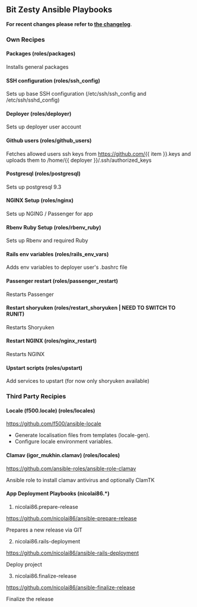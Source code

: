 ## Bit Zesty Ansible Playbooks

**For recent changes please refer to [the changelog](https://github.com/bitzesty/ansible_playbooks/blob/master/CHANGELOG.md)**.

### Own Recipes

#### Packages (roles/packages)

Installs general packages

#### SSH configuration (roles/ssh_config)

Sets up base SSH configuration (/etc/ssh/ssh_config and /etc/ssh/sshd_config)

#### Deployer (roles/deployer)

Sets up deployer user account

#### Github users (roles/github_users)

Fetches allowed users ssh keys from https://github.com/{{ item }}.keys and uploads them to /home/{{ deployer }}/.ssh/authorized_keys

#### Postgresql (roles/postgresql)

Sets up postgresql 9.3

#### NGINX Setup (roles/nginx)

Sets up NGING / Passenger for app

#### Rbenv Ruby Setup (roles/rbenv_ruby)

Sets up Rbenv and required Ruby

#### Rails env variables (roles/rails_env_vars)

Adds env variables to deployer user's .bashrc file

#### Passenger restart (roles/passenger_restart)

Restarts Passenger

#### Restart shoryuken (roles/restart_shoryuken | NEED TO SWITCH TO RUNIT)

Restarts Shoryuken

#### Restart NGINX (roles/nginx_restart)

Restarts NGINX

#### Upstart scripts (roles/upstart)

Add services to upstart (for now only shoryuken available)

### Third Party Recipies

#### Locale (f500.locale) (roles/locales)

https://github.com/f500/ansible-locale

* Generate localisation files from templates (locale-gen).
* Configure locale environment variables.

#### Clamav (igor_mukhin.clamav) (roles/locales)

https://github.com/ansible-roles/ansible-role-clamav

Ansible role to install clamav antivirus and optionally ClamTK

#### App Deployment Playbooks (nicolai86.*)

1) nicolai86.prepare-release

https://github.com/nicolai86/ansible-prepare-release

Prepares a new release via GIT

2) nicolai86.rails-deployment

https://github.com/nicolai86/ansible-rails-deployment

Deploy project

3) nicolai86.finalize-release

https://github.com/nicolai86/ansible-finalize-release

Finalize the release

